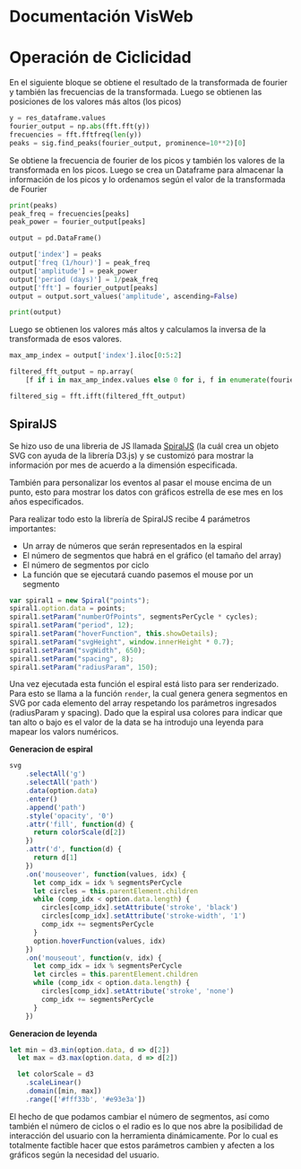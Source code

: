 # Documentación VisWeb

# Operación de Ciclicidad

En el siguiente bloque se obtiene el resultado de la transformada de fourier y también las frecuencias de la transformada. Luego se obtienen las posiciones de los valores más altos (los picos)

```py
y = res_dataframe.values
fourier_output = np.abs(fft.fft(y))
frecuencies = fft.fftfreq(len(y))
peaks = sig.find_peaks(fourier_output, prominence=10**2)[0]
```

Se obtiene la frecuencia de fourier de los picos y también los valores de la transformada en los picos. Luego se crea un Dataframe para almacenar la información de los picos y lo ordenamos según el valor de la transformada de Fourier

```py
print(peaks)
peak_freq = frecuencies[peaks]
peak_power = fourier_output[peaks]

output = pd.DataFrame()

output['index'] = peaks
output['freq (1/hour)'] = peak_freq
output['amplitude'] = peak_power
output['period (days)'] = 1/peak_freq
output['fft'] = fourier_output[peaks]
output = output.sort_values('amplitude', ascending=False)

print(output)
```

Luego se obtienen los valores más altos y calculamos la inversa de la transformada de esos valores.

```py
max_amp_index = output['index'].iloc[0:5:2]

filtered_fft_output = np.array(
    [f if i in max_amp_index.values else 0 for i, f in enumerate(fourier_output)])

filtered_sig = fft.ifft(filtered_fft_output)

```

## SpiralJS

Se hizo uso de una libreria de JS llamada [SpiralJS](https://github.com/WesTyler/SpiralJS) (la cuál crea un objeto SVG con ayuda de la librería D3.js) y se customizó para mostrar la información por mes de acuerdo a la dimensión especificada.

También para personalizar los eventos al pasar el mouse encima de un punto, esto para mostrar los datos con gráficos estrella de ese mes en los años especificados.

Para realizar todo esto la librería de SpiralJS recibe 4 parámetros importantes:

- Un array de números que serán representados en la espiral
- El número de segmentos que habrá en el gráfico (el tamaño del array)
- El número de segmentos por ciclo
- La función que se ejecutará cuando pasemos el mouse por un segmento

```js
var spiral1 = new Spiral("points");
spiral1.option.data = points;
spiral1.setParam("numberOfPoints", segmentsPerCycle * cycles);
spiral1.setParam("period", 12);
spiral1.setParam("hoverFunction", this.showDetails);
spiral1.setParam("svgHeight", window.innerHeight * 0.7);
spiral1.setParam("svgWidth", 650);
spiral1.setParam("spacing", 8);
spiral1.setParam("radiusParam", 150);
```

Una vez ejecutada esta función el espiral está listo para ser renderizado. Para esto se llama a la función `render`, la cual genera genera segmentos en SVG por cada elemento del array respetando los parámetros ingresados (radiusParam y spacing). Dado que la espiral usa colores para indicar que tan alto o bajo es el valor de la data se ha introdujo una leyenda para mapear los valors numéricos.

**Generacion de espiral**
```js
svg
    .selectAll('g')
    .selectAll('path')
    .data(option.data)
    .enter()
    .append('path')
    .style('opacity', '0')
    .attr('fill', function(d) {
      return colorScale(d[2])
    })
    .attr('d', function(d) {
      return d[1]
    })
    .on('mouseover', function(values, idx) {
      let comp_idx = idx % segmentsPerCycle
      let circles = this.parentElement.children
      while (comp_idx < option.data.length) {
        circles[comp_idx].setAttribute('stroke', 'black')
        circles[comp_idx].setAttribute('stroke-width', '1')
        comp_idx += segmentsPerCycle
      }
      option.hoverFunction(values, idx)
    })
    .on('mouseout', function(v, idx) {
      let comp_idx = idx % segmentsPerCycle
      let circles = this.parentElement.children
      while (comp_idx < option.data.length) {
        circles[comp_idx].setAttribute('stroke', 'none')
        comp_idx += segmentsPerCycle
      }
    })
```

**Generacion de leyenda**


```js
let min = d3.min(option.data, d => d[2])
  let max = d3.max(option.data, d => d[2])

  let colorScale = d3
    .scaleLinear()
    .domain([min, max])
    .range(['#fff33b', '#e93e3a'])
```


El hecho de que podamos cambiar el número de segmentos, así como también el número de ciclos o el radio es lo que nos abre la posibilidad de interacción del usuario con la herramienta dinámicamente. Por lo cual es totalmente factible hacer que estos parámetros cambien y afecten a los gráficos según la necesidad del usuario.
